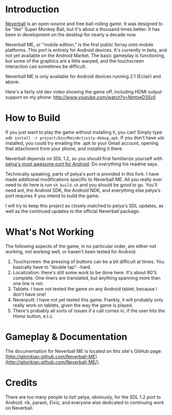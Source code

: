 # Introduction

[Neverball](http://neverball.org/) is an open-source and free ball-rolling game. It was designed to be "like" Super Monkey Ball, but it's about a thousand times better. It has been in development on the desktop for nearly a decade now.

Neverball ME, or "mobile edition," is the first public forray onto mobile platforms. This port is entirely for Android devices. It's currently in beta, and not yet available on the Android Market. The basic gameplay is functioning, but some of the graphics are a little warped, and the touchscreen interaction can sometimes be difficult.

Neverball ME is only available for Android devices running 2.1 (Eclair) and above. 

Here's a fairly old dev video showing the game off, including HDMI output support on my phone: http://www.youtube.com/watch?v=NmtxeD3SylI

# How to Build

If you just want to play the game without installing it, you can! Simply type `adb install -r project/bin/MainActivity-debug.apk`. If you don't have `adb` installed, you could try emailing the .apk to your Gmail account, opening that attachment from your phone, and installing it there.

Neverball depends on SDL 1.2, so you should first familiarize yourself with [pelya's most awesome port for Android](https://github.com/pelya/commandergenius). Do _everything_ his readme says. 

Technically speaking, parts of pelya's port is provided in this fork. I have made additional modifications specific to Neverball ME. All you really ever need to do here is run `sh build.sh` and you should be good to go. You'll need ant, the Android SDK, the Android NDK, and everything else pelya's port requires if you intend to build the game.

I will try to keep this project as closely matched to pelya's SDL updates, as well as the continued updates to the official Neverball package.

# What's Not Working

The following aspects of the game, in no particular order, are either not working, not working well, or haven't been tested for Android:

1. Touchscreen: the pressing of buttons can be a bit difficult at times. You basically have to "double tap"--hard.
2. Localization: there's still some work to be done here. It's about 80% complete. One-liners are translated, but anything spanning more than one line is not.
3. Tablets: I have not tested the game on any Android tablet, because I don't have one! 
4. Neverputt: I have not yet tested this game. Frankly, it will probably only really work on tablets, given the way the game is played.
5. There's probably all sorts of issues if a call comes in, if the user hits the *Home* button, e.t.c.

# Gameplay & Documentation

The documentation for Neverball ME is located on this site's GitHub page: [http://gjtorikian.github.com/Neverball-ME](http://gjtorikian.github.com/Neverball-ME/).

# Credits

There are too many people to list! pelya, obviously, for the SDL 1.2 port to Android. rlk, parasti, Elviz, and everyone else dedicated to continuing work on Neverball.